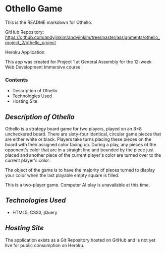 
# **Othello Game**

This is the README markdown for Othello.

GitHub Repository: https://github.com/andyjinkim/andyjinkim/tree/master/assignments/othello_project_2/othello_project

Heroku Application: 

This app was created for Project 1 at General Assembly for the 12-week Web Development Immersive course. 

### **Contents**

- Description of Othello
- Technologies Used
- Hosting Site

## *Description of Othello*

Othello is a strategy board game for two players, played on an 8×8 uncheckered board. There are sixty-four identical, circular game pieces that are either white or black. Players take turns placing these pieces on the board with their assigned color facing up. During a play, any pieces of the opponent's color that are in a straight line and bounded by the piece just placed and another piece of the current player's color are turned over to the current player's color.

The object of the game is to have the majority of pieces turned to display your color when the last playable empty square is filled.

This is a two-player game. Computer AI play is unavailable at this time.

## *Technologies Used*

- HTML5, CSS3, jQuery

## *Hosting Site*

The application exists as a Git Repository hosted on GitHub and is not yet live for public consumption on Heroku.
